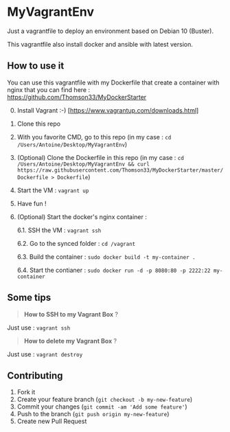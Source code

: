 # MyVagrantEnv

Just a vagrantfile to deploy an environment based on Debian 10 (Buster).

This vagrantfile also install docker and ansible with latest version.

## How to use it

You can use this vagrantfile with my Dockerfile that create a container with nginx that you can find here : https://github.com/Thomson33/MyDockerStarter

0. Install Vagrant :-) [https://www.vagrantup.com/downloads.html]
1. Clone this repo
2. With you favorite CMD, go to this repo (in my case : `cd /Users/Antoine/Desktop/MyVagrantEnv`)
3. (Optional) Clone the Dockerfile in this repo (in my case : `cd /Users/Antoine/Desktop/MyVagrantEnv && curl https://raw.githubusercontent.com/Thomson33/MyDockerStarter/master/Dockerfile > Dockerfile`)
4. Start the VM : `vagrant up`
5. Have fun !
6. (Optional) Start the docker's nginx container : 

    6.1. SSH the VM : `vagrant ssh`

    6.2. Go to the synced folder : `cd /vagrant`

    6.3. Build the container : `sudo docker build -t my-container .`
    
    6.4. Start the contianer : `sudo docker run -d -p 8080:80 -p 2222:22 my-container`

## Some tips

> **How to SSH to my Vagrant Box** ?

Just use : `vagrant ssh`

> **How to delete my Vagrant Box** ?

Just use : `vagrant destroy`

## Contributing

1. Fork it
2. Create your feature branch (`git checkout -b my-new-feature`)
3. Commit your changes (`git commit -am 'Add some feature'`)
4. Push to the branch (`git push origin my-new-feature`)
5. Create new Pull Request
